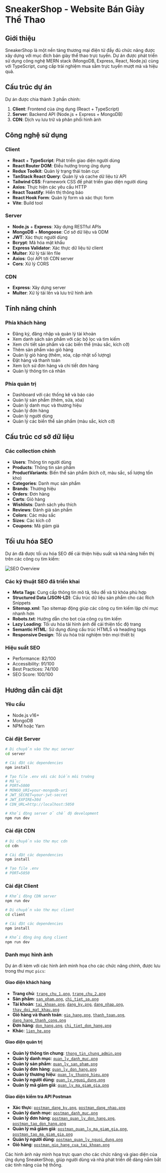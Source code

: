 # SneakerShop - Website Bán Giày Thể Thao

## Giới thiệu

SneakerShop là một nền tảng thương mại điện tử đầy đủ chức năng được xây dựng với mục đích bán giày thể thao trực tuyến. Dự án được phát triển sử dụng công nghệ MERN stack (MongoDB, Express, React, Node.js) cùng với TypeScript, cung cấp trải nghiệm mua sắm trực tuyến mượt mà và hiệu quả.

## Cấu trúc dự án

Dự án được chia thành 3 phần chính:

1. **Client**: Frontend của ứng dụng (React + TypeScript)
2. **Server**: Backend API (Node.js + Express + MongoDB)
3. **CDN**: Dịch vụ lưu trữ và phân phối hình ảnh

## Công nghệ sử dụng

### Client
- **React** + **TypeScript**: Phát triển giao diện người dùng
- **React Router DOM**: Điều hướng trong ứng dụng
- **Redux Toolkit**: Quản lý trạng thái toàn cục
- **TanStack React Query**: Quản lý và cache dữ liệu từ API
- **Tailwind CSS**: Framework CSS để phát triển giao diện người dùng
- **Axios**: Thực hiện các yêu cầu HTTP
- **React Toastify**: Hiển thị thông báo
- **React Hook Form**: Quản lý form và xác thực form
- **Vite**: Build tool

### Server
- **Node.js** + **Express**: Xây dựng RESTful APIs
- **MongoDB** + **Mongoose**: Cơ sở dữ liệu và ODM
- **JWT**: Xác thực người dùng
- **Bcrypt**: Mã hóa mật khẩu
- **Express Validator**: Xác thực dữ liệu từ client
- **Multer**: Xử lý tải lên file
- **Axios**: Gọi API tới CDN server
- **Cors**: Xử lý CORS

### CDN
- **Express**: Xây dựng server
- **Multer**: Xử lý tải lên và lưu trữ hình ảnh

## Tính năng chính

### Phía khách hàng
- Đăng ký, đăng nhập và quản lý tài khoản
- Xem danh sách sản phẩm với các bộ lọc và tìm kiếm
- Xem chi tiết sản phẩm và các biến thể (màu sắc, kích cỡ)
- Thêm sản phẩm vào giỏ hàng
- Quản lý giỏ hàng (thêm, xóa, cập nhật số lượng)
- Đặt hàng và thanh toán
- Xem lịch sử đơn hàng và chi tiết đơn hàng
- Quản lý thông tin cá nhân

### Phía quản trị
- Dashboard với các thống kê và báo cáo
- Quản lý sản phẩm (thêm, sửa, xóa)
- Quản lý danh mục và thương hiệu
- Quản lý đơn hàng
- Quản lý người dùng
- Quản lý các biến thể sản phẩm (màu sắc, kích cỡ)

## Cấu trúc cơ sở dữ liệu

### Các collection chính
- **Users**: Thông tin người dùng
- **Products**: Thông tin sản phẩm
- **ProductVariants**: Biến thể sản phẩm (kích cỡ, màu sắc, số lượng tồn kho)
- **Categories**: Danh mục sản phẩm
- **Brands**: Thương hiệu
- **Orders**: Đơn hàng
- **Carts**: Giỏ hàng
- **Wishlists**: Danh sách yêu thích
- **Reviews**: Đánh giá sản phẩm
- **Colors**: Các màu sắc
- **Sizes**: Các kích cỡ
- **Coupons**: Mã giảm giá

## Tối ưu hóa SEO

Dự án đã được tối ưu hóa SEO để cải thiện hiệu suất và khả năng hiển thị trên các công cụ tìm kiếm:

![SEO Overview](./pics/demo_SEO.png)

### Các kỹ thuật SEO đã triển khai
- **Meta Tags**: Cung cấp thông tin mô tả, tiêu đề và từ khóa phù hợp
- **Structured Data (JSON-LD)**: Cấu trúc dữ liệu sản phẩm cho các Rich Snippets
- **Sitemap.xml**: Tạo sitemap động giúp các công cụ tìm kiếm lập chỉ mục nhanh hơn
- **Robots.txt**: Hướng dẫn cho bot của công cụ tìm kiếm
- **Lazy Loading**: Tối ưu hóa tải hình ảnh để cải thiện tốc độ trang
- **Semantic HTML**: Sử dụng đúng cấu trúc HTML5 và heading tags
- **Responsive Design**: Tối ưu hóa trải nghiệm trên mọi thiết bị

### Hiệu suất SEO
- Performance: 82/100
- Accessibility: 91/100
- Best Practices: 74/100 
- SEO Score: 100/100

## Hướng dẫn cài đặt

### Yêu cầu
- Node.js v16+
- MongoDB
- NPM hoặc Yarn

### Cài đặt Server
```bash
# Di chuyển vào thư mục server
cd server

# Cài đặt các dependencies
npm install

# Tạo file .env với các biến môi trường
# Mẫu:
# PORT=5000
# MONGO_URI=your-mongodb-uri
# JWT_SECRET=your-jwt-secret
# JWT_EXPIRE=30d
# CDN_URL=http://localhost:5050

# Khởi động server ở chế độ development
npm run dev
```

### Cài đặt CDN
```bash
# Di chuyển vào thư mục cdn
cd cdn

# Cài đặt các dependencies
npm install

# Tạo file .env
# PORT=5050
```

### Cài đặt Client
```bash
# Khởi động CDN server
npm run dev

# Di chuyển vào thư mục client
cd client

# Cài đặt các dependencies
npm install

# Khởi động ứng dụng client
npm run dev
```

### Danh mục hình ảnh

Dự án đi kèm với các hình ảnh minh họa cho các chức năng chính, được lưu trong thư mục `pics`:

#### Giao diện khách hàng
- **Trang chủ**: [`trang_chu_1.png`](./pics/trang_chu_1.png), [`trang_chu_2.png`](./pics/trang_chu_2.png)
- **Sản phẩm**: [`san_pham.png`](./pics/san_pham.png), [`chi_tiet_sp.png`](./pics/chi_tiet_sp.png)
- **Tài khoản**: [`tai_khoan.png`](./pics/tai_khoan.png), [`dang_ky.png`](./pics/dang_ky.png), [`dang_nhap.png`](./pics/dang_nhap.png), [`thay_doi_mat_khau.png`](./pics/thay_doi_mat_khau.png)
- **Giỏ hàng và thanh toán**: [`gio_hang.png`](./pics/gio_hang.png), [`thanh_toan.png`](./pics/thanh_toan.png), [`dang_hang_thanh_cong.png`](./pics/dang_hang_thanh_cong.png)
- **Đơn hàng**: [`don_hang.png`](./pics/don_hang.png), [`chi_tiet_don_hang.png`](./pics/chi_tiet_don_hang.png)
- **Khác**: [`lien_he.png`](./pics/lien_he.png)

#### Giao diện quản trị
- **Quản lý thông tin chung**: [`thong_tin_chung_admin.png`](./pics/thong_tin_chung_admin.png)
- **Quản lý danh mục**: [`quan_ly_danh_muc.png`](./pics/quan_ly_danh_muc.png)
- **Quản lý sản phẩm**: [`quan_ly_san_pham.png`](./pics/quan_ly_san_pham.png)
- **Quản lý đơn hàng**: [`quan_ly_don_hang.png`](./pics/quan_ly_don_hang.png)
- **Quản lý thương hiệu**: [`quan_ly_thuong_hieu.png`](./pics/quan_ly_thuong_hieu.png)
- **Quản lý người dùng**: [`quan_ly_nguoi_dung.png`](./pics/quan_ly_nguoi_dung.png)
- **Quản lý mã giảm giá**: [`quan_ly_ma_giam_gia.png`](./pics/quan_ly_ma_giam_gia.png)

#### Giao diện kiểm tra API Postman
- **Xác thực**: [`postman_dang_ky.png`](./pics/postman/postman_dang_ky.png), [`postman_dang_nhap.png`](./pics/postman/postman_dang_nhap.png)
- **Quản lý danh mục**: [`postman_danh_muc.png`](./pics/postman/postman_danh_muc.png)
- **Quản lý đơn hàng**: [`postman_quan_ly_don_hang.png`](./pics/postman/postman_quan_ly_don_hang.png), [`postman_tao_don_hang.png`](./pics/postman/postman_tao_don_hang.png)
- **Quản lý mã giảm giá**: [`postman_quan_ly_ma_giam_gia.png`](./pics/postman/postman_quan_ly_ma_giam_gia.png), [`postman_tao_ma_giam_gia.png`](./pics/postman/postman_tao_ma_giam_gia.png)
- **Quản lý người dùng**: [`postman_quan_ly_nguoi_dung.png`](./pics/postman/postman_quan_ly_nguoi_dung.png)
- **Giỏ hàng**: [`postman_gio_hang_cua_tai_khoan.png`](./pics/postman/postman_gio_hang_cua_tai_khoan.png)


Các hình ảnh này minh họa trực quan cho các chức năng và giao diện của ứng dụng SneakerShop, giúp người dùng và nhà phát triển dễ dàng nắm bắt các tính năng của hệ thống.
